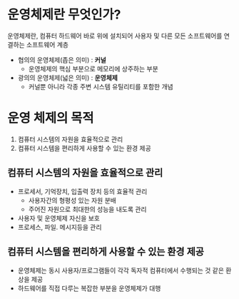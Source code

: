 # 운영체제란 무엇인가?  
운영체제란, 컴퓨터 하드웨어 바로 위에 설치되어 사용자 및 다른 모든 소프트웨어를 연결하는 소프트웨어 계층   

* 협의의 운영체제(좁은 의미) : **커널**     
    * 운영체제의 핵심 부분으로 메모리에 상주하는 부분 
* 광의의 운영체제(넓은 의미) : **운영체제**    
    * 커널뿐 아니라 각종 주변 시스템 유틸리티를 포함한 개념  
 
# 운영 체제의 목적 
 
1. 컴퓨터 시스템의 자원을 효율적으로 관리    
2. 컴퓨터 시스템을 편리하게 사용할 수 있는 환경 제공      
   
## 컴퓨터 시스템의 자원을 효율적으로 관리  

* 프로세서, 기억장치, 입출력 장치 등의 효율적 관리 
    * 사용자간의 형평성 있는 자원 분배
    * 주어진 자원으로 최대한의 성능을 내도록 관리 
* 사용자 및 운영체제 자신을 보호 
* 프로세스, 파일. 메시지등을 관리 

## 컴퓨터 시스템을 편리하게 사용할 수 있는 환경 제공 

* 운영체제는 동시 사용자/프로그램들이 각각 독자적 컴퓨터에서 수행되는 것 같은 환상을 제공     
* 하드웨어를 직접 다루는 복잡한 부분을 운영체제가 대행     
